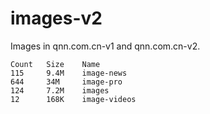images-v2
=========

Images in qnn.com.cn-v1 and qnn.com.cn-v2.

    Count   Size    Name
    115     9.4M    image-news
    644     34M     image-pro
    124     7.2M    images
    12      168K    image-videos
